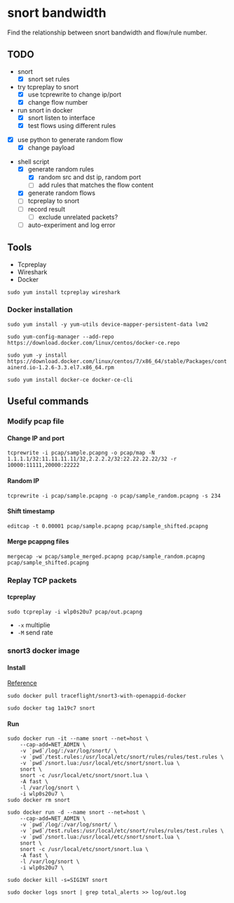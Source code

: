 # snort bandwidth
Find the relationship between snort bandwidth and flow/rule number.

## TODO

- snort
    - [x] snort set rules

- try tcpreplay to snort
    - [x] use tcprewrite to change ip/port
    - [x] change flow number

- run snort in docker
    - [x] snort listen to interface
    - [x] test flows using different rules

- [x] use python to generate random flow
    - [x] change payload

- shell script
    - [x] generate random rules
        - [x] random src and dst ip, random port
        - [ ] add rules that matches the flow content
    - [x] generate random flows
    - [ ] tcpreplay to snort
    - [ ] record result
        - [ ] exclude unrelated packets?
    - [ ] auto-experiment and log error

## Tools
- Tcpreplay
- Wireshark
- Docker

`sudo yum install tcpreplay wireshark`

### Docker installation
`sudo yum install -y yum-utils device-mapper-persistent-data lvm2`

`sudo yum-config-manager --add-repo https://download.docker.com/linux/centos/docker-ce.repo`

`sudo yum -y install https://download.docker.com/linux/centos/7/x86_64/stable/Packages/containerd.io-1.2.6-3.3.el7.x86_64.rpm`

`sudo yum install docker-ce docker-ce-cli`

## Useful commands

### Modify pcap file

#### Change IP and port
`tcprewrite -i pcap/sample.pcapng -o pcap/map -N 1.1.1.1/32:11.11.11.11/32,2.2.2.2/32:22.22.22.22/32 -r 10000:11111,20000:22222`

#### Random IP
`tcprewrite -i pcap/sample.pcapng -o pcap/sample_random.pcapng -s 234`

#### Shift timestamp
`editcap -t 0.00001 pcap/sample.pcapng pcap/sample_shifted.pcapng`

#### Merge pcappng files
`mergecap -w pcap/sample_merged.pcapng pcap/sample_random.pcapng pcap/sample_shifted.pcapng`

### Replay TCP packets

#### tcpreplay
`sudo tcpreplay -i wlp0s20u7 pcap/out.pcapng`

- `-x` multiplie
- `-M` send rate

### snort3 docker image

#### Install

[Reference](github.com/traceflight/snort3-with-openappid-docker)

`sudo docker pull traceflight/snort3-with-openappid-docker`

`sudo docker tag 1a19c7 snort`

#### Run

```
sudo docker run -it --name snort --net=host \
    --cap-add=NET_ADMIN \
    -v `pwd`/log/:/var/log/snort/ \
    -v `pwd`/test.rules:/usr/local/etc/snort/rules/rules/test.rules \
    -v `pwd`/snort.lua:/usr/local/etc/snort/snort.lua \
    snort \
    snort -c /usr/local/etc/snort/snort.lua \
    -A fast \
    -l /var/log/snort \
    -i wlp0s20u7 \
sudo docker rm snort
```

```
sudo docker run -d --name snort --net=host \
    --cap-add=NET_ADMIN \
    -v `pwd`/log/:/var/log/snort/ \
    -v `pwd`/test.rules:/usr/local/etc/snort/rules/rules/test.rules \
    -v `pwd`/snort.lua:/usr/local/etc/snort/snort.lua \
    snort \
    snort -c /usr/local/etc/snort/snort.lua \
    -A fast \
    -l /var/log/snort \
    -i wlp0s20u7 \
```

```
sudo docker kill -s=SIGINT snort
```

```
sudo docker logs snort | grep total_alerts >> log/out.log
```
